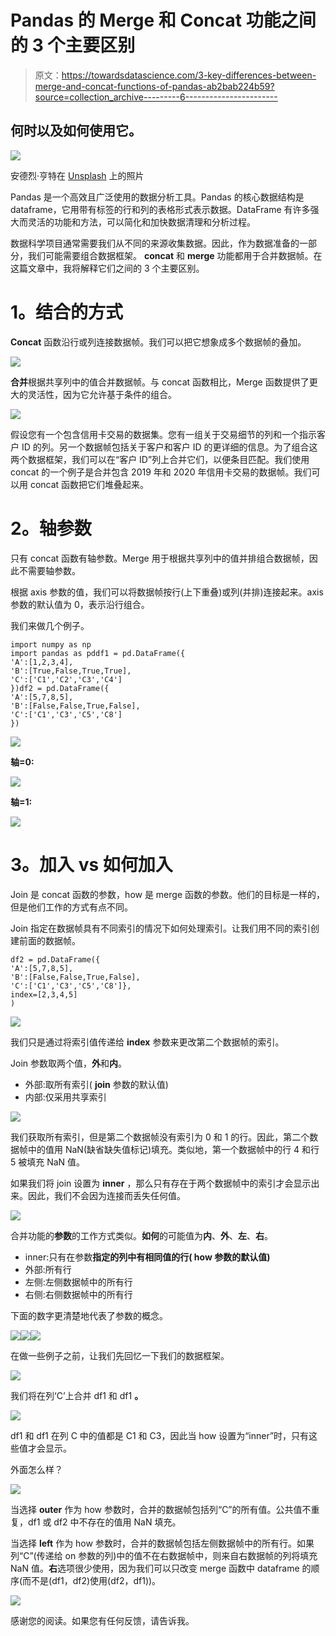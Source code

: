 # Pandas 的 Merge 和 Concat 功能之间的 3 个主要区别

> 原文：<https://towardsdatascience.com/3-key-differences-between-merge-and-concat-functions-of-pandas-ab2bab224b59?source=collection_archive---------6----------------------->

## 何时以及如何使用它。

![](img/b6aacaa25b7d9eaaaa9dc1e636db14f5.png)

安德烈·亨特在 [Unsplash](/s/photos/different?utm_source=unsplash&utm_medium=referral&utm_content=creditCopyText) 上的照片

Pandas 是一个高效且广泛使用的数据分析工具。Pandas 的核心数据结构是 dataframe，它用带有标签的行和列的表格形式表示数据。DataFrame 有许多强大而灵活的功能和方法，可以简化和加快数据清理和分析过程。

数据科学项目通常需要我们从不同的来源收集数据。因此，作为数据准备的一部分，我们可能需要组合数据框架。 **concat** 和 **merge** 功能都用于合并数据帧。在这篇文章中，我将解释它们之间的 3 个主要区别。

# **1。结合的方式**

**Concat** 函数沿行或列连接数据帧。我们可以把它想象成多个数据帧的叠加。

![](img/59ef1ec1e33243b6a0ca9f226607a55d.png)

**合并**根据共享列中的值合并数据帧。与 concat 函数相比，Merge 函数提供了更大的灵活性，因为它允许基于条件的组合。

![](img/ce97ae9025953e86723f30a2303c1d8b.png)

假设您有一个包含信用卡交易的数据集。您有一组关于交易细节的列和一个指示客户 ID 的列。另一个数据帧包括关于客户和客户 ID 的更详细的信息。为了组合这两个数据框架，我们可以在“客户 ID”列上合并它们，以便条目匹配。我们使用 concat 的一个例子是合并包含 2019 年和 2020 年信用卡交易的数据帧。我们可以用 concat 函数把它们堆叠起来。

# **2。轴参数**

只有 concat 函数有轴参数。Merge 用于根据共享列中的值并排组合数据帧，因此不需要轴参数。

根据 axis 参数的值，我们可以将数据帧按行(上下重叠)或列(并排)连接起来。axis 参数的默认值为 0，表示沿行组合。

我们来做几个例子。

```
import numpy as np
import pandas as pddf1 = pd.DataFrame({
'A':[1,2,3,4],
'B':[True,False,True,True],
'C':['C1','C2','C3','C4']
})df2 = pd.DataFrame({
'A':[5,7,8,5],
'B':[False,False,True,False],
'C':['C1','C3','C5','C8']
})
```

![](img/47c496ee8519023f949c28e2d6c28c3d.png)

**轴=0:**

![](img/17d295e793e8b3e39f5b74c170309711.png)

**轴=1:**

![](img/9bb5ca24f80ff54e6dc32e109c2b5b16.png)

# **3。加入 vs 如何加入**

Join 是 concat 函数的参数，how 是 merge 函数的参数。他们的目标是一样的，但是他们工作的方式有点不同。

Join 指定在数据帧具有不同索引的情况下如何处理索引。让我们用不同的索引创建前面的数据帧。

```
df2 = pd.DataFrame({
'A':[5,7,8,5],
'B':[False,False,True,False],
'C':['C1','C3','C5','C8']},
index=[2,3,4,5]
)
```

![](img/0ef8aa8209e749f1961b0ce8316f999d.png)

我们只是通过将索引值传递给 **index** 参数来更改第二个数据帧的索引。

Join 参数取两个值，**外**和**内**。

*   外部:取所有索引( **join** 参数的默认值)
*   内部:仅采用共享索引

![](img/5db941b44785360cb24426a06b3f73ce.png)

我们获取所有索引，但是第二个数据帧没有索引为 0 和 1 的行。因此，第二个数据帧中的值用 NaN(缺省缺失值标记)填充。类似地，第一个数据帧中的行 4 和行 5 被填充 NaN 值。

如果我们将 join 设置为 **inner** ，那么只有存在于两个数据帧中的索引才会显示出来。因此，我们不会因为连接而丢失任何值。

![](img/99ca983ed98aac10a4584833450846fb.png)

合并功能的**参数**的工作方式类似。**如何**的可能值为**内**、**外**、**左**、**右**。

*   inner:只有在参数**指定的列中有相同值的行( **how** 参数的默认值)**
*   外部:所有行
*   左侧:左侧数据帧中的所有行
*   右侧:右侧数据帧中的所有行

下面的数字更清楚地代表了参数的概念。

![](img/0bf434d5d260daa0b1543ee5cf9579e4.png)![](img/a108564de031af6ec1cd8dbadebc69ef.png)![](img/20458ceb847e1e0b05267f74565e058e.png)

在做一些例子之前，让我们先回忆一下我们的数据框架。

![](img/27f7ee42c89de9edf065ce827d0bcf79.png)

我们将在列‘C’上合并 df1 和 df1 **。**

![](img/4f84146c90c412f61f523a97783f455e.png)

df1 和 df1 在列 C 中的值都是 C1 和 C3，因此当 how 设置为“inner”时，只有这些值才会显示。

外面怎么样？

![](img/00b890bbaa7493c42930dc9dda7cc3e7.png)

当选择 **outer** 作为 how 参数时，合并的数据帧包括列“C”的所有值。公共值不重复，df1 或 df2 中不存在的值用 NaN 填充。

当选择 **left** 作为 how 参数时，合并的数据帧包括左侧数据帧中的所有行。如果列“C”(传递给 on 参数的列)中的值不在右数据帧中，则来自右数据帧的列将填充 NaN 值。**右**选项很少使用，因为我们可以只改变 merge 函数中 dataframe 的顺序(而不是(df1，df2)使用(df2，df1))。

![](img/2adcb0d35b96dd876f472e9f117dcd9c.png)

感谢您的阅读。如果您有任何反馈，请告诉我。